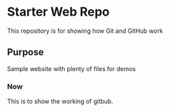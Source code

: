 # Starter Web Repo

This repository is for showing how Git and GitHub work

## Purpose

Sample website with plenty of files for demos


### Now
This is to show the working of gitbub.